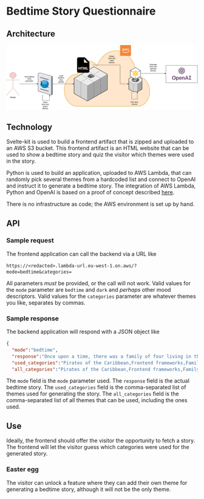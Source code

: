 # Bedtime Story Questionnaire

## Architecture
![image](architecture.png)

## Technology

Svelte-kit is used to build a frontend artifact that is zipped and uploaded to an AWS S3 bucket.
This frontend artifact is an HTML website that can be used to show a bedtime story and quiz the visitor which themes were used in the story.

Python is used to build an application, uploaded to AWS Lambda, that can randomly pick several themes from a hardcoded list and connect to OpenAI and instruct it to generate a bedtime story.
The integration of AWS Lambda, Python and OpenAI is based on a proof of concept described [here](https://thedeveloperspace.com/how-to-invoke-openai-apis-from-aws-lambda-functions/).

There is no infrastructure as code; the AWS environment is set up by hand.

## API

### Sample request

The frontend application can call the backend via a URL like
```
https://<redacted>.lambda-url.eu-west-1.on.aws/?mode=bedtime&categories=
```
All parameters _must_ be provided, or the call will not work.
Valid values for the `mode` parameter are `bedtime` and `dark` and _perhaps_ other mood descriptors.
Valid values for the `categories` parameter are whatever themes you like, separates by commas.

### Sample response

The backend application will respond with a JSON object like
```json
{
  "mode":"bedtime",
  "response":"Once upon a time, there was a family of four living in the Caribbean. They were a family of pirates, and they loved to explore the seas and find new adventures.\n\nOne day, they decided to explore a new island. As they sailed closer, they noticed a strange light coming from the island. When they got closer, they realized it was a giant castle made of Frontend frameworks!\n\nThe family was amazed and decided to explore the castle. As they walked through the castle, they noticed that it was filled with all sorts of strange creatures and objects. They even found a talking parrot that was a fan of the show Family Guy!\n\nThe parrot told them that the castle was built by a powerful wizard who wanted to create a safe haven for all the Frontend frameworks. He had created a magical barrier around the castle that would protect it from any harm.\n\nThe family was so excited to explore the castle and learn more about the wizard and his magical powers. They spent the rest of the day exploring the castle and learning about the wizard's secrets.\n\nAt the end of the day, the family was exhausted but happy. They had had a wonderful day exploring the castle and learning about the wizard's magical powers. As they sailed away, they waved goodbye to the castle and all the Frontend frameworks that lived there.\n\nThe family returned home with many stories to tell and a newfound appreciation for the power of Frontend frameworks.",
  "used_categories":"Pirates of the Caribbean,Frontend frameworks,Family Guy",
  "all_categories":"Pirates of the Caribbean,Frontend frameworks,Family Guy,Spongebob,Smurfs,The Witcher"}
```
The `mode` field is the `mode` parameter used.
The `response` field is the actual bedtime story.
The `used_categories` field is the comma-separated list of themes used for generating the story.
The `all_categories` field is the comma-separated list of all themes that can be used, including the ones used.

## Use

Ideally, the frontend should offer the visitor the opportunity to fetch a story.
The frontend will let the visitor guess which categories were used for the generated story.

### Easter egg

The visitor can unlock a feature where they can add their own theme for generating a bedtime story, although it will not be the only theme.